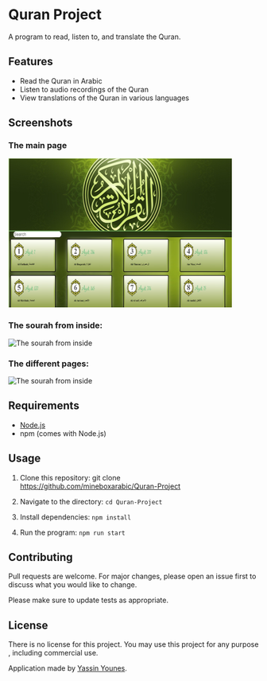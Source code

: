 # Quran Project

A program to read, listen to, and translate the Quran.

## Features
- Read the Quran in Arabic
- Listen to audio recordings of the Quran
- View translations of the Quran in various languages

## Screenshots
### The main page

<img src=https://raw.githubusercontent.com/mineboxarabic/Quran-Project/master/screenshots/1.PNG alt=The main page height=300 width=450> </img>

### The sourah from inside:

<img src="https://raw.githubusercontent.com/mineboxarabic/Quran-Project/master/screenshots/1.gif" alt="The sourah from inside" height="300" width="450">

### The different pages:

<img src="https://raw.githubusercontent.com/mineboxarabic/Quran-Project/master/screenshots/2.gif" alt="The sourah from inside" height="300" width="450">



## Requirements
- [Node.js](https://nodejs.org/)
- npm (comes with Node.js)

## Usage

1. Clone this repository:
git clone https://github.com/mineboxarabic/Quran-Project

2. Navigate to the directory:
``` cd Quran-Project ```

3. Install dependencies:
```npm install```

4. Run the program:
```npm run start```

## Contributing

Pull requests are welcome. For major changes, please open an issue first to discuss what you would like to change.

Please make sure to update tests as appropriate.

## License
There is no license for this project. You may use this project for any purpose , including commercial use.

Application made by [Yassin Younes](http://yassinyounes.com/).
